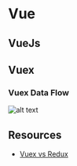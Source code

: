 # Vue

## VueJs

## Vuex

### Vuex Data Flow
![alt text](https://cdn-images-1.medium.com/max/1600/0*rLBGQeWevFmkyd0p.png)

## Resources
- [Vuex vs Redux](https://medium.com/@tkssharma/how-vuex-compares-to-redux-for-managing-state-object-c4b123fd9874)